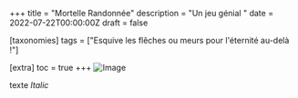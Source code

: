 +++
title = "Mortelle Randonnée"
description = "Un jeu génial "
date = 2022-07-22T00:00:00Z
draft = false

[taxonomies]
tags = ["Esquive les flêches ou meurs pour l'éternité au-delà !"]


[extra]
toc = true
+++
![Image](https://biodiversitypmc.sibils.org/img/logo_banner.7ff68d4d.png)

texte *Italic*	
